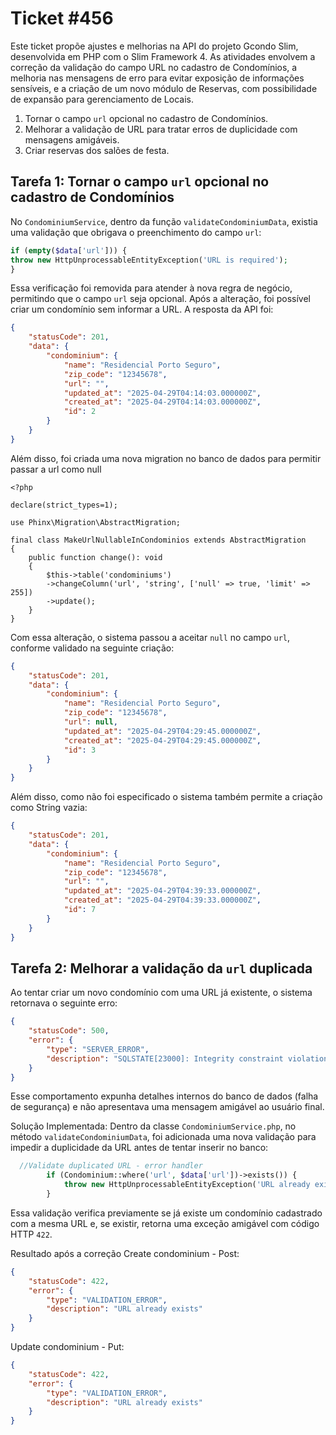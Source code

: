 # Ticket #456

<!-- Contexto -->

Este ticket propõe ajustes e melhorias na API do projeto Gcondo Slim, desenvolvida em PHP com o Slim Framework 4. As atividades envolvem a correção da validação do campo URL no cadastro de Condomínios, a melhoria nas mensagens de erro para evitar exposição de informações sensíveis, e a criação de um novo módulo de Reservas, com possibilidade de expansão para gerenciamento de Locais.

<!-- Tarefas -->

1. Tornar o campo `url` opcional no cadastro de Condomínios.
2. Melhorar a validação de URL para tratar erros de duplicidade com mensagens amigáveis.
3. Criar reservas dos salões de festa.

<!-- Tarefa 1 -->

## Tarefa 1: Tornar o campo `url` opcional no cadastro de Condomínios

No `CondominiumService`, dentro da função `validateCondominiumData`, existia uma validação que obrigava o preenchimento do campo `url`:

```php
if (empty($data['url'])) {
throw new HttpUnprocessableEntityException('URL is required');
}

```

Essa verificação foi removida para atender à nova regra de negócio, permitindo que o campo `url` seja opcional.
Após a alteração, foi possível criar um condomínio sem informar a URL. A resposta da API foi:

```json
{
	"statusCode": 201,
	"data": {
		"condominium": {
			"name": "Residencial Porto Seguro",
			"zip_code": "12345678",
			"url": "",
			"updated_at": "2025-04-29T04:14:03.000000Z",
			"created_at": "2025-04-29T04:14:03.000000Z",
			"id": 2
		}
	}
}
```

Além disso, foi criada uma nova migration no banco de dados para permitir passar a url como null

```php-template
<?php

declare(strict_types=1);

use Phinx\Migration\AbstractMigration;

final class MakeUrlNullableInCondominios extends AbstractMigration
{
    public function change(): void
    {
        $this->table('condominiums')
        ->changeColumn('url', 'string', ['null' => true, 'limit' => 255])
        ->update();
    }
}

```

Com essa alteração, o sistema passou a aceitar `null` no campo `url`, conforme validado na seguinte criação:

```json
{
	"statusCode": 201,
	"data": {
		"condominium": {
			"name": "Residencial Porto Seguro",
			"zip_code": "12345678",
			"url": null,
			"updated_at": "2025-04-29T04:29:45.000000Z",
			"created_at": "2025-04-29T04:29:45.000000Z",
			"id": 3
		}
	}
}
```

Além disso, como não foi especificado o sistema também permite a criação como String vazia:

```json
{
	"statusCode": 201,
	"data": {
		"condominium": {
			"name": "Residencial Porto Seguro",
			"zip_code": "12345678",
			"url": "",
			"updated_at": "2025-04-29T04:39:33.000000Z",
			"created_at": "2025-04-29T04:39:33.000000Z",
			"id": 7
		}
	}
}
```

<!-- Tarefa 2 -->

## Tarefa 2: Melhorar a validação da  `url` duplicada

Ao tentar criar um novo condomínio com uma URL já existente, o sistema retornava o seguinte erro:

```json
{
	"statusCode": 500,
	"error": {
		"type": "SERVER_ERROR",
		"description": "SQLSTATE[23000]: Integrity constraint violation: 1062 Duplicate entry 'https://www.portoseguro.br' for key 'condominiums.url' (Connection: default, SQL: insert into `condominiums` (`name`, `zip_code`, `url`, `updated_at`, `created_at`) values (Residencial Porto Seguro, 12345678, https://www.portoseguro.br, 2025-04-29 16:26:04, 2025-04-29 16:26:04))"
	}
}
```

Esse comportamento expunha detalhes internos do banco de dados (falha de segurança) e não apresentava uma mensagem amigável ao usuário final.

Solução Implementada:
Dentro da classe `CondominiumService.php`, no método `validateCondominiumData`, foi adicionada uma nova validação para impedir a duplicidade da URL antes de tentar inserir no banco:

```php
  //Validate duplicated URL - error handler
        if (Condominium::where('url', $data['url'])->exists()) {
            throw new HttpUnprocessableEntityException('URL already exists');
        }
```

Essa validação verifica previamente se já existe um condomínio cadastrado com a mesma URL e, se existir, retorna uma exceção amigável com código HTTP `422`.

Resultado após a correção
Create condominium - Post:

```json
{
	"statusCode": 422,
	"error": {
		"type": "VALIDATION_ERROR",
		"description": "URL already exists"
	}
}
```

Update condominium - Put:

```json
{
	"statusCode": 422,
	"error": {
		"type": "VALIDATION_ERROR",
		"description": "URL already exists"
	}
}
```

<!-- Tarefa 3 -->
